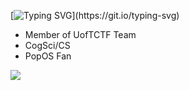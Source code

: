 [![Typing SVG](https://readme-typing-svg.herokuapp.com?font=Fira+Code&pause=1000&color=1678FF&width=435&lines=Hello!+I%E2%80%99m+Joseph%2C+a+student+at+UofT.;Check+out+my+Github+page!)](https://git.io/typing-svg)
* Member of UofTCTF Team
* CogSci/CS
* PopOS Fan

![](https://komarev.com/ghpvc/?username=TheGuardian226)

